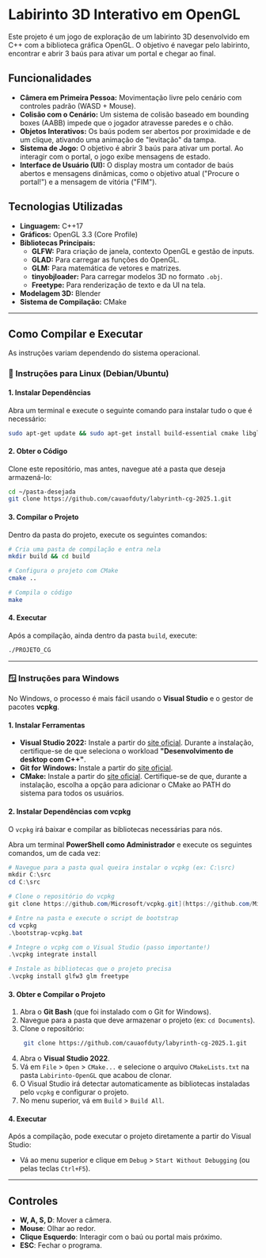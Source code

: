 # Labirinto 3D Interativo em OpenGL

Este projeto é um jogo de exploração de um labirinto 3D desenvolvido em C++ com a biblioteca gráfica OpenGL. O objetivo é navegar pelo labirinto, encontrar e abrir 3 baús para ativar um portal e chegar ao final.

## Funcionalidades

* **Câmera em Primeira Pessoa:** Movimentação livre pelo cenário com controles padrão (WASD + Mouse).
* **Colisão com o Cenário:** Um sistema de colisão baseado em bounding boxes (AABB) impede que o jogador atravesse paredes e o chão.
* **Objetos Interativos:** Os baús podem ser abertos por proximidade e de um clique, ativando uma animação de "levitação" da tampa.
* **Sistema de Jogo:** O objetivo é abrir 3 baús para ativar um portal. Ao interagir com o portal, o jogo exibe mensagens de estado.
* **Interface de Usuário (UI):** O display mostra um contador de baús abertos e mensagens dinâmicas, como o objetivo atual ("Procure o portal!") e a mensagem de vitória ("FIM").

## Tecnologias Utilizadas

* **Linguagem:** C++17
* **Gráficos:** OpenGL 3.3 (Core Profile)
* **Bibliotecas Principais:**
    * **GLFW:** Para criação de janela, contexto OpenGL e gestão de inputs.
    * **GLAD:** Para carregar as funções do OpenGL.
    * **GLM:** Para matemática de vetores e matrizes.
    * **tinyobjloader:** Para carregar modelos 3D no formato `.obj`.
    * **Freetype:** Para renderização de texto e da UI na tela.
* **Modelagem 3D:** Blender
* **Sistema de Compilação:** CMake

---

## Como Compilar e Executar

As instruções variam dependendo do sistema operacional.

### 🐧 Instruções para Linux (Debian/Ubuntu)

#### 1. Instalar Dependências

Abra um terminal e execute o seguinte comando para instalar tudo o que é necessário:
```bash
sudo apt-get update && sudo apt-get install build-essential cmake libglfw3-dev libglm-dev libfreetype-dev git
```

#### 2. Obter o Código

Clone este repositório, mas antes, navegue até a pasta que deseja armazená-lo:
```bash
cd ~/pasta-desejada
git clone https://github.com/cauaofduty/labyrinth-cg-2025.1.git

```

#### 3. Compilar o Projeto

Dentro da pasta do projeto, execute os seguintes comandos:
```bash
# Cria uma pasta de compilação e entra nela
mkdir build && cd build

# Configura o projeto com CMake
cmake ..

# Compila o código
make
```

#### 4. Executar

Após a compilação, ainda dentro da pasta `build`, execute:
```bash
./PROJETO_CG
```

---

### 🪟 Instruções para Windows

No Windows, o processo é mais fácil usando o **Visual Studio** e o gestor de pacotes **vcpkg**.

#### 1. Instalar Ferramentas

* **Visual Studio 2022:** Instale a partir do [site oficial](https://visualstudio.microsoft.com/pt-br/vs/). Durante a instalação, certifique-se de que seleciona o workload **"Desenvolvimento de desktop com C++"**.
* **Git for Windows:** Instale a partir do [site oficial](https://git-scm.com/download/win).
* **CMake:** Instale a partir do [site oficial](https://cmake.org/download/). Certifique-se de que, durante a instalação, escolha a opção para adicionar o CMake ao PATH do sistema para todos os usuários.

#### 2. Instalar Dependências com vcpkg

O `vcpkg` irá baixar e compilar as bibliotecas necessárias para nós.

Abra um terminal **PowerShell como Administrador** e execute os seguintes comandos, um de cada vez:

```powershell
# Navegue para a pasta qual queira instalar o vcpkg (ex: C:\src)
mkdir C:\src
cd C:\src

# Clone o repositório do vcpkg
git clone https://github.com/Microsoft/vcpkg.git](https://github.com/Microsoft/vcpkg.git

# Entre na pasta e execute o script de bootstrap
cd vcpkg
.\bootstrap-vcpkg.bat

# Integre o vcpkg com o Visual Studio (passo importante!)
.\vcpkg integrate install

# Instale as bibliotecas que o projeto precisa
.\vcpkg install glfw3 glm freetype
```

#### 3. Obter e Compilar o Projeto

1.  Abra o **Git Bash** (que foi instalado com o Git for Windows).
2.  Navegue para a pasta que deve armazenar o projeto (ex: `cd Documents`).
3.  Clone o repositório:
    ```bash
     git clone https://github.com/cauaofduty/labyrinth-cg-2025.1.git

    ```
4.  Abra o **Visual Studio 2022**.
5.  Vá em `File` > `Open` > `CMake...` e selecione o arquivo `CMakeLists.txt` na pasta `Labirinto-OpenGL` que acabou de clonar.
6.  O Visual Studio irá detectar automaticamente as bibliotecas instaladas pelo `vcpkg` e configurar o projeto.
7.  No menu superior, vá em `Build` > `Build All`.

#### 4. Executar

Após a compilação, pode executar o projeto diretamente a partir do Visual Studio:
* Vá ao menu superior e clique em `Debug` > `Start Without Debugging` (ou pelas teclas `Ctrl+F5`).

---

## Controles

* **W, A, S, D**: Mover a câmera.
* **Mouse**: Olhar ao redor.
* **Clique Esquerdo**: Interagir com o baú ou portal mais próximo.
* **ESC**: Fechar o programa.

